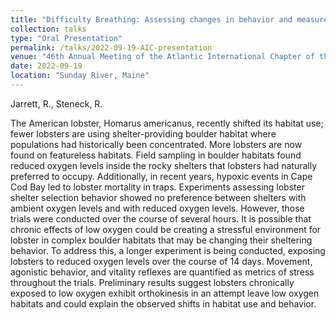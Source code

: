 ```yaml
---
title: "Difficulty Breathing: Assessing changes in behavior and measures of vitality of American lobster at reduced oxygen levels"
collection: talks
type: "Oral Presentation"
permalink: /talks/2022-09-19-AIC-presentation
venue: "46th Annual Meeting of the Atlantic International Chapter of the American Fisheries Society"
date: 2022-09-19
location: "Sunday River, Maine"
---
```


Jarrett, R., Steneck, R.

The American lobster, Homarus americanus, recently shifted its habitat use; fewer lobsters are using shelter-providing boulder habitat where populations had historically been concentrated.  More lobsters are now found on featureless habitats. Field sampling in boulder habitats found reduced oxygen levels inside the rocky shelters that lobsters had naturally preferred to occupy. Additionally, in recent years, hypoxic events in Cape Cod Bay led to lobster mortality in traps. Experiments assessing lobster shelter selection behavior showed no preference between shelters with ambient oxygen levels and with reduced oxygen levels. However, those trials were conducted over the course of several hours. It is possible that chronic effects of low oxygen could be creating a stressful environment for lobster in complex boulder habitats that may be changing their sheltering behavior. To address this, a longer experiment is being conducted, exposing lobsters to reduced oxygen levels over the course of 14 days. Movement, agonistic behavior, and vitality reflexes are quantified as metrics of stress throughout the trials. Preliminary results suggest lobsters chronically exposed to low oxygen exhibit orthokinesis in an attempt leave low oxygen habitats and could explain the observed shifts in habitat use and behavior.
